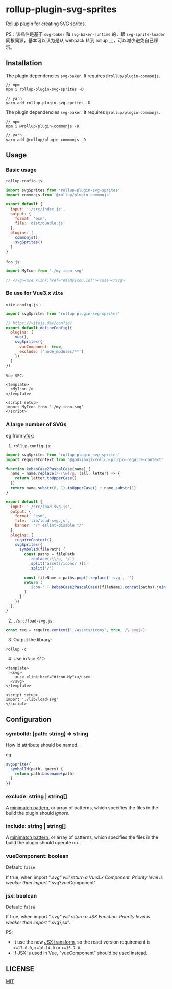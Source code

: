 # rollup-plugin-svg-sprites

Rollup plugin for creating SVG sprites.

PS：该插件是基于 `svg-baker` 和 `svg-baker-runtime` 的，跟 `svg-sprite-loader` 同根同源，基本可以认为是从 webpack 转到 rollup 上，可以减少避免自己踩坑。

## Installation

The plugin dependencies `svg-baker`. It requires `@rollup/plugin-commonjs`.

```
// npm
npm i rollup-plugin-svg-sprites -D

// yarn
yarn add rollup-plugin-svg-sprites -D
```

The plugin dependencies `svg-baker`. It requires `@rollup/plugin-commonjs`.

```
// npm
npm i @rollup/plugin-commonjs -D

// yarn
yarn add @rollup/plugin-commonjs -D
```

## Usage

### Basic usage

`rollup.config.js`:

```JavaScript
import svgSprites from 'rollup-plugin-svg-sprites'
import commonjs from '@rollup/plugin-commonjs'

export default {
  input: './src/index.js',
  output: {
    format: 'esm',
    file: 'dist/bundle.js'
  },
  plugins: [
    commonjs(),
    svgSprites()
  ]
}
```

`foo.js`:

```JavaScript
import MyIcon from './my-icon.svg'

// <svg><use xlink:href="#${MyIcon.id}"></use></svg>
```

### Be use for Vue3.x `Vite`

`vite.config.js `:

```JavaScript
import svgSprites from 'rollup-plugin-svg-sprites'

// https://vitejs.dev/config/
export default defineConfig({
  plugins: [
    vue(),
    svgSprites({
      vueComponent: true,
      exclude: ['node_modules/**']
    })
  ]
})
```

`Vue SFC`:

```Vue
<template>
  <MyIcon />
</template>

<script setup>
import MyIcon from './my-icon.svg'
</script>
```

### A large number of SVGs

eg from [vfox](https://github.com/godxiaoji/vfox):

1. `rollup.config.js`:

```JavaScript
import svgSprites from 'rollup-plugin-svg-sprites'
import requireContext from '@godxiaoji/rollup-plugin-require-context'

function kebabCase2PascalCase(name) {
  name = name.replace(/-(\w)/g, (all, letter) => {
    return letter.toUpperCase()
  })
  return name.substr(0, 1).toUpperCase() + name.substr(1)
}

export default {
  input: './src/load-svg.js',
  output: {
    format: 'esm',
    file: `lib/load-svg.js`,
    banner: '/* eslint-disable */'
  },
  plugins: [
    requireContext(),
    svgSprites({
      symbolId(filePath) {
        const paths = filePath
          .replace(/\\/g, '/')
          .split('assets/icons/')[1]
          .split('/')

        const fileName = paths.pop().replace('.svg', '')
        return (
          'icon-' + kebabCase2PascalCase([fileName].concat(paths).join('-'))
        )
      }
    })
  ],
}
```

2. `./src/load-svg.js`:

```JavaScript
const req = require.context('./assets/icons', true, /\.svg$/)
```

3. Output the library:

```
rollup -c
```

4. Use in `Vue SFC`:

```Vue
<template>
  <svg>
    <use xlink:href="#icon-My"></use>
  </svg>
</template>

<script setup>
import './lib/load-svg'
</script>
```

## Configuration

### symbolId: (path: string) => string

How <symbol> id attribute should be named.

eg:

```JavaScript
svgSprite({
  symbolId(path, query) {
    return path.basename(path)
  }
})
```

### exclude: string | string[]

A [minimatch pattern](https://github.com/isaacs/minimatch), or array of patterns, which specifies the files in the build the plugin should _ignore_.

### include: string | string[]

A [minimatch pattern](https://github.com/isaacs/minimatch), or array of patterns, which specifies the files in the build the plugin should operate on.

### vueComponent: boolean

Default: `false`

If true, when import "_.svg" will return a Vue3.x Component. Priority level is weaker than import "_.svg?vueComponent".

### jsx: boolean

Default: `false`

If true, when import "_.svg" will return a JSX Function. Priority level is weaker than import "_.svg?jsx".

PS: 

- It use the new [JSX transform](https://reactjs.org/blog/2020/09/22/introducing-the-new-jsx-transform.html), so the react version requirement is `>=17.0.0`, `>=16.14.0` or `>=15.7.0`.
- If JSX is used in Vue, "vueComponent" should be used instead.

## LICENSE

[MIT](https://github.com/godxiaoji/rollup-plugin-svg-sprites/blob/master/LICENSE)

